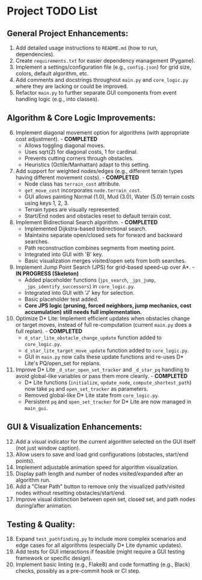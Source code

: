 # Project TODO List

## General Project Enhancements:
1.  Add detailed usage instructions to `README.md` (how to run, dependencies).
2.  Create `requirements.txt` for easier dependency management (Pygame).
3.  Implement a settings/configuration file (e.g., `config.json`) for grid size, colors, default algorithm, etc.
4.  Add comments and docstrings throughout `main.py` and `core_logic.py` where they are lacking or could be improved.
5.  Refactor `main.py` to further separate GUI components from event handling logic (e.g., into classes).

## Algorithm & Core Logic Improvements:
6.  Implement diagonal movement option for algorithms (with appropriate cost adjustment). - **COMPLETED**
    *   Allows toggling diagonal moves.
    *   Uses sqrt(2) for diagonal costs, 1 for cardinal.
    *   Prevents cutting corners through obstacles.
    *   Heuristics (Octile/Manhattan) adapt to this setting.
7.  Add support for weighted nodes/edges (e.g., different terrain types having different movement costs). - **COMPLETED**
    *   Node class has `terrain_cost` attribute.
    *   `get_move_cost` incorporates `node.terrain_cost`.
    *   GUI allows painting Normal (1.0), Mud (3.0), Water (5.0) terrain costs using keys 1, 2, 3.
    *   Terrain types are visually represented.
    *   Start/End nodes and obstacles reset to default terrain cost.
8.  Implement Bidirectional Search algorithm. - **COMPLETED**
    *   Implemented Dijkstra-based bidirectional search.
    *   Maintains separate open/closed sets for forward and backward searches.
    *   Path reconstruction combines segments from meeting point.
    *   Integrated into GUI with 'B' key.
    *   Basic visualization merges visited/open sets from both searches.
9.  Implement Jump Point Search (JPS) for grid-based speed-up over A*. - **IN PROGRESS (Skeleton)**
    *   Added placeholder functions (`jps_search`, `_jps_jump`, `_jps_identify_successors`) in `core_logic.py`.
    *   Integrated into GUI with 'J' key for selection.
    *   Basic placeholder test added.
    *   **Core JPS logic (pruning, forced neighbors, jump mechanics, cost accumulation) still needs full implementation.**
10. Optimize D* Lite: Implement efficient updates when obstacles change or target moves, instead of full re-computation (current `main.py` does a full replan). - **COMPLETED**
    *   `d_star_lite_obstacle_change_update` function added to `core_logic.py`.
    *   `d_star_lite_target_move_update` function added to `core_logic.py`.
    *   GUI in `main.py` now calls these update functions and re-uses D* Lite's PQ/open_set for replans.
11. Improve D* Lite `_d_star_open_set_tracker` and `_d_star_pq` handling to avoid global-like variables or pass them more cleanly. - **COMPLETED**
    *   D* Lite functions (`initialize`, `update_node`, `compute_shortest_path`) now take `pq` and `open_set_tracker` as parameters.
    *   Removed global-like D* Lite state from `core_logic.py`.
    *   Persistent `pq` and `open_set_tracker` for D* Lite are now managed in `main_gui`.

## GUI & Visualization Enhancements:
12. Add a visual indicator for the current algorithm selected on the GUI itself (not just window caption).
13. Allow users to save and load grid configurations (obstacles, start/end points).
14. Implement adjustable animation speed for algorithm visualization.
15. Display path length and number of nodes visited/expanded after an algorithm run.
16. Add a "Clear Path" button to remove only the visualized path/visited nodes without resetting obstacles/start/end.
17. Improve visual distinction between open set, closed set, and path nodes during/after animation.

## Testing & Quality:
18. Expand `test_pathfinding.py` to include more complex scenarios and edge cases for all algorithms (especially D* Lite dynamic updates).
19. Add tests for GUI interactions if feasible (might require a GUI testing framework or specific design).
20. Implement basic linting (e.g., Flake8) and code formatting (e.g., Black) checks, possibly as a pre-commit hook or CI step.
